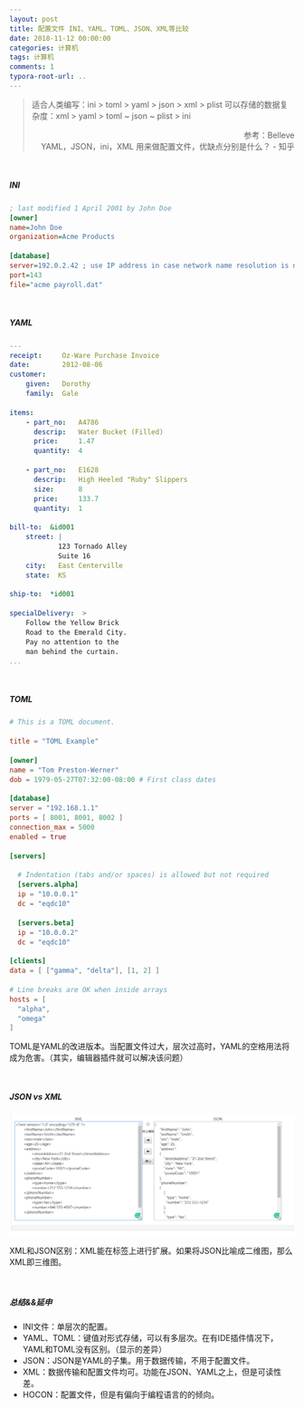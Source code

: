 ```yaml
---
layout: post
title: 配置文件 INI、YAML、TOML、JSON、XML等比较
date: 2018-11-12 00:00:00
categories: 计算机
tags: 计算机
comments: 1
typora-root-url: ..
---
```




> 适合人类编写：ini > toml > yaml > json > xml > plist
> 可以存储的数据复杂度：xml > yaml > toml ~ json ~ plist > ini
>
> <div style="text-align: right"> 参考：Belleve</div>
>
> <div style="text-align: right"> YAML，JSON，ini，XML 用来做配置文件，优缺点分别是什么？ - 知乎</div>

<br>

##### INI

```ini
; last modified 1 April 2001 by John Doe
[owner]
name=John Doe
organization=Acme Products

[database]
server=192.0.2.42 ; use IP address in case network name resolution is not working
port=143
file="acme payroll.dat"
```

<br>

##### YAML

```yaml
---
receipt:     Oz-Ware Purchase Invoice
date:        2012-08-06
customer:
    given:   Dorothy
    family:  Gale
   
items:
    - part_no:   A4786
      descrip:   Water Bucket (Filled)
      price:     1.47
      quantity:  4

    - part_no:   E1628
      descrip:   High Heeled "Ruby" Slippers
      size:      8
      price:     133.7
      quantity:  1

bill-to:  &id001
    street: | 
            123 Tornado Alley
            Suite 16
    city:   East Centerville
    state:  KS

ship-to:  *id001   

specialDelivery:  >
    Follow the Yellow Brick
    Road to the Emerald City.
    Pay no attention to the
    man behind the curtain.
...
```

<br>

##### TOML

```toml
# This is a TOML document.

title = "TOML Example"

[owner]
name = "Tom Preston-Werner"
dob = 1979-05-27T07:32:00-08:00 # First class dates

[database]
server = "192.168.1.1"
ports = [ 8001, 8001, 8002 ]
connection_max = 5000
enabled = true

[servers]

  # Indentation (tabs and/or spaces) is allowed but not required
  [servers.alpha]
  ip = "10.0.0.1"
  dc = "eqdc10"

  [servers.beta]
  ip = "10.0.0.2"
  dc = "eqdc10"

[clients]
data = [ ["gamma", "delta"], [1, 2] ]

# Line breaks are OK when inside arrays
hosts = [
  "alpha",
  "omega"
]
```

 TOML是YAML的改进版本。当配置文件过大，层次过高时，YAML的空格用法将成为危害。（其实，编辑器插件就可以解决该问题）

<br>

##### JSON vs XML

![1541942640647](/assets/blog_res/1541942640647.png)

XML和JSON区别：XML能在标签上进行扩展。如果将JSON比喻成二维图，那么XML即三维图。

<br>

##### 总结&&延申

- INI文件：单层次的配置。
- YAML、TOML：键值对形式存储，可以有多层次。在有IDE插件情况下，YAML和TOML没有区别。（显示的差异）
- JSON：JSON是YAML的子集。用于数据传输，不用于配置文件。
- XML：数据传输和配置文件均可。功能在JSON、YAML之上，但是可读性差。
- HOCON：配置文件，但是有偏向于编程语言的的倾向。